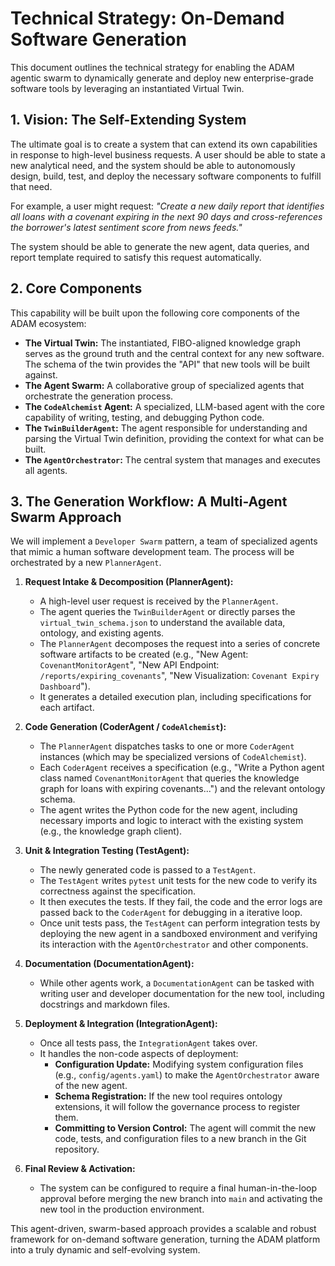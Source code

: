 # Technical Strategy: On-Demand Software Generation

This document outlines the technical strategy for enabling the ADAM agentic swarm to dynamically generate and deploy new enterprise-grade software tools by leveraging an instantiated Virtual Twin.

## 1. Vision: The Self-Extending System

The ultimate goal is to create a system that can extend its own capabilities in response to high-level business requests. A user should be able to state a new analytical need, and the system should be able to autonomously design, build, test, and deploy the necessary software components to fulfill that need.

For example, a user might request: *"Create a new daily report that identifies all loans with a covenant expiring in the next 90 days and cross-references the borrower's latest sentiment score from news feeds."*

The system should be able to generate the new agent, data queries, and report template required to satisfy this request automatically.

## 2. Core Components

This capability will be built upon the following core components of the ADAM ecosystem:

*   **The Virtual Twin:** The instantiated, FIBO-aligned knowledge graph serves as the ground truth and the central context for any new software. The schema of the twin provides the "API" that new tools will be built against.
*   **The Agent Swarm:** A collaborative group of specialized agents that orchestrate the generation process.
*   **The `CodeAlchemist` Agent:** A specialized, LLM-based agent with the core capability of writing, testing, and debugging Python code.
*   **The `TwinBuilderAgent`:** The agent responsible for understanding and parsing the Virtual Twin definition, providing the context for what can be built.
*   **The `AgentOrchestrator`:** The central system that manages and executes all agents.

## 3. The Generation Workflow: A Multi-Agent Swarm Approach

We will implement a `Developer Swarm` pattern, a team of specialized agents that mimic a human software development team. The process will be orchestrated by a new `PlannerAgent`.

1.  **Request Intake & Decomposition (PlannerAgent):**
    *   A high-level user request is received by the `PlannerAgent`.
    *   The agent queries the `TwinBuilderAgent` or directly parses the `virtual_twin_schema.json` to understand the available data, ontology, and existing agents.
    *   The `PlannerAgent` decomposes the request into a series of concrete software artifacts to be created (e.g., "New Agent: `CovenantMonitorAgent`", "New API Endpoint: `/reports/expiring_covenants`", "New Visualization: `Covenant Expiry Dashboard`").
    *   It generates a detailed execution plan, including specifications for each artifact.

2.  **Code Generation (CoderAgent / `CodeAlchemist`):**
    *   The `PlannerAgent` dispatches tasks to one or more `CoderAgent` instances (which may be specialized versions of `CodeAlchemist`).
    *   Each `CoderAgent` receives a specification (e.g., "Write a Python agent class named `CovenantMonitorAgent` that queries the knowledge graph for loans with expiring covenants...") and the relevant ontology schema.
    *   The agent writes the Python code for the new agent, including necessary imports and logic to interact with the existing system (e.g., the knowledge graph client).

3.  **Unit & Integration Testing (TestAgent):**
    *   The newly generated code is passed to a `TestAgent`.
    *   The `TestAgent` writes `pytest` unit tests for the new code to verify its correctness against the specification.
    *   It then executes the tests. If they fail, the code and the error logs are passed back to the `CoderAgent` for debugging in a iterative loop.
    *   Once unit tests pass, the `TestAgent` can perform integration tests by deploying the new agent in a sandboxed environment and verifying its interaction with the `AgentOrchestrator` and other components.

4.  **Documentation (DocumentationAgent):**
    *   While other agents work, a `DocumentationAgent` can be tasked with writing user and developer documentation for the new tool, including docstrings and markdown files.

5.  **Deployment & Integration (IntegrationAgent):**
    *   Once all tests pass, the `IntegrationAgent` takes over.
    *   It handles the non-code aspects of deployment:
        *   **Configuration Update:** Modifying system configuration files (e.g., `config/agents.yaml`) to make the `AgentOrchestrator` aware of the new agent.
        *   **Schema Registration:** If the new tool requires ontology extensions, it will follow the governance process to register them.
        *   **Committing to Version Control:** The agent will commit the new code, tests, and configuration files to a new branch in the Git repository.

6.  **Final Review & Activation:**
    *   The system can be configured to require a final human-in-the-loop approval before merging the new branch into `main` and activating the new tool in the production environment.

This agent-driven, swarm-based approach provides a scalable and robust framework for on-demand software generation, turning the ADAM platform into a truly dynamic and self-evolving system.
